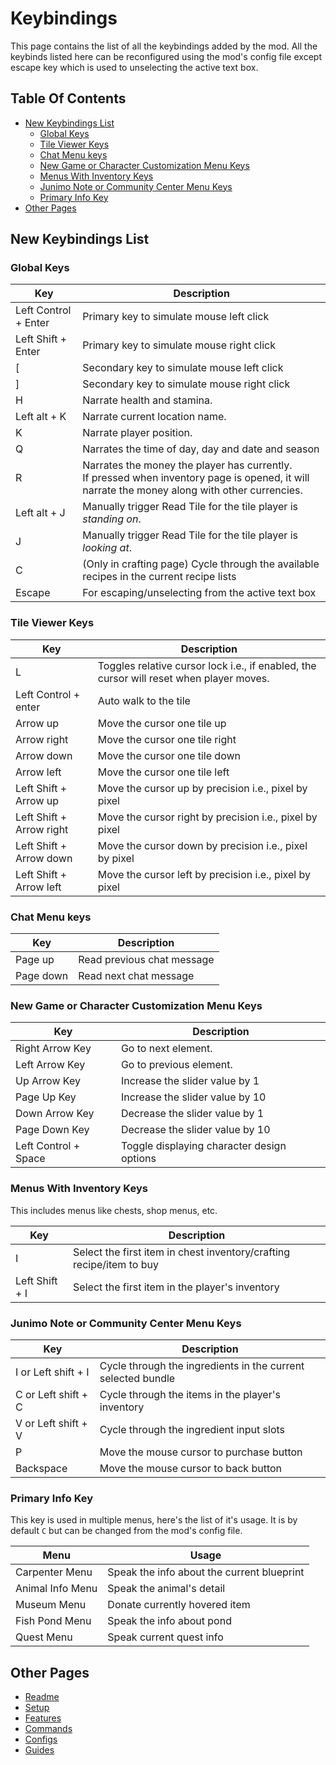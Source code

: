 # Keybindings

This page contains the list of all the keybindings added by the mod.
All the keybinds listed here can be reconfigured using the mod's config file except escape key which is used to unselecting the active text box.

## Table Of Contents

- [New Keybindings List](#new-keybindings-list)
  - [Global Keys](#global-keys)
  - [Tile Viewer Keys](#tile-viewer-keys)
  - [Chat Menu keys](#chat-menu-keys)
  - [New Game or Character Customization Menu Keys](#new-game-or-character-customization-menu-keys)
  - [Menus With Inventory Keys](#menus-with-inventory-keys)
  - [Junimo Note or Community Center Menu Keys](#junimo-note-or-community-center-menu-keys)
  - [Primary Info Key](#primary-info-key)
- [Other Pages](#other-pages)

## New Keybindings List

### Global Keys

| Key                  | Description                                                                                                                                          |
| -------------------- | ---------------------------------------------------------------------------------------------------------------------------------------------------- |
| Left Control + Enter | Primary key to simulate mouse left click                                                                                                             |
| Left Shift + Enter   | Primary key to simulate mouse right click                                                                                                            |
| [                    | Secondary key to simulate mouse left click                                                                                                           |
| ]                    | Secondary key to simulate mouse right click                                                                                                          |
| H                    | Narrate health and stamina.                                                                                                                          |
| Left alt + K         | Narrate current location name.                                                                                                                       |
| K                    | Narrate player position.                                                                                                                             |
| Q                    | Narrates the time of day, day and date and season                                                                                                    |
| R                    | Narrates the money the player has currently. <br /> If pressed when inventory page is opened, it will narrate the money along with other currencies. |
| Left alt + J         | Manually trigger Read Tile for the tile player is _standing on_.                                                                                     |
| J                    | Manually trigger Read Tile for the tile player is _looking at_.                                                                                      |
| C                    | (Only in crafting page) Cycle through the available recipes in the current recipe lists                                                              |
| Escape               | For escaping/unselecting from the active text box                                                                                                    |

### Tile Viewer Keys

| Key                      | Description                                                                             |
| ------------------------ | --------------------------------------------------------------------------------------- |
| L                        | Toggles relative cursor lock i.e., if enabled, the cursor will reset when player moves. |
| Left Control + enter     | Auto walk to the tile                                                                   |
| Arrow up                 | Move the cursor one tile up                                                             |
| Arrow right              | Move the cursor one tile right                                                          |
| Arrow down               | Move the cursor one tile down                                                           |
| Arrow left               | Move the cursor one tile left                                                           |
| Left Shift + Arrow up    | Move the cursor up by precision i.e., pixel by pixel                                    |
| Left Shift + Arrow right | Move the cursor right by precision i.e., pixel by pixel                                 |
| Left Shift + Arrow down  | Move the cursor down by precision i.e., pixel by pixel                                  |
| Left Shift + Arrow left  | Move the cursor left by precision i.e., pixel by pixel                                  |

### Chat Menu keys

| Key       | Description                |
| --------- | -------------------------- |
| Page up   | Read previous chat message |
| Page down | Read next chat message     |

### New Game or Character Customization Menu Keys

| Key                  | Description                                |
| -------------------- | ------------------------------------------ |
| Right Arrow Key      | Go to next element.                        |
| Left Arrow Key       | Go to previous element.                    |
| Up Arrow Key         | Increase the slider value by 1             |
| Page Up Key          | Increase the slider value by 10            |
| Down Arrow Key       | Decrease the slider value by 1             |
| Page Down Key        | Decrease the slider value by 10            |
| Left Control + Space | Toggle displaying character design options |

### Menus With Inventory Keys

This includes menus like chests, shop menus, etc.

| Key            | Description                                                          |
| -------------- | -------------------------------------------------------------------- |
| I              | Select the first item in chest inventory/crafting recipe/item to buy |
| Left Shift + I | Select the first item in the player's inventory                      |

### Junimo Note or Community Center Menu Keys

| Key                 | Description                                                  |
| ------------------- | ------------------------------------------------------------ |
| I or Left shift + I | Cycle through the ingredients in the current selected bundle |
| C or Left shift + C | Cycle through the items in the player's inventory            |
| V or Left shift + V | Cycle through the ingredient input slots                     |
| P                   | Move the mouse cursor to purchase button                     |
| Backspace           | Move the mouse cursor to back button                         |

### Primary Info Key

This key is used in multiple menus, here's the list of it's usage.
It is by default `C` but can be changed from the mod's config file.

| Menu             | Usage                                      |
| ---------------- | ------------------------------------------ |
| Carpenter Menu   | Speak the info about the current blueprint |
| Animal Info Menu | Speak the animal's detail                  |
| Museum Menu      | Donate currently hovered item              |
| Fish Pond Menu   | Speak the info about pond                  |
| Quest Menu       | Speak current quest info                   |

## Other Pages

- [Readme](README.md)
- [Setup](setup.md)
- [Features](features.md)
- [Commands](commands.md)
- [Configs](config.md)
- [Guides](guides.md)

